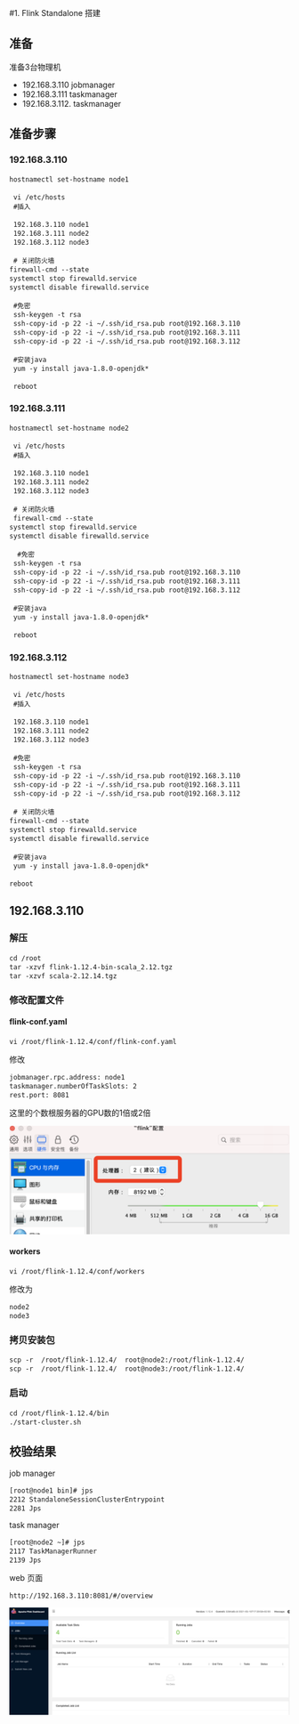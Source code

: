#1. Flink Standalone 搭建


## 准备

准备3台物理机

* 192.168.3.110  jobmanager
* 192.168.3.111   taskmanager
* 192.168.3.112. taskmanager


## 准备步骤

### 192.168.3.110

	hostnamectl set-hostname node1
	
	 vi /etc/hosts
	 #插入

	 192.168.3.110 node1
	 192.168.3.111 node2
	 192.168.3.112 node3
	 
	 # 关闭防火墙
	firewall-cmd --state
	systemctl stop firewalld.service
	systemctl disable firewalld.service 	
	 
	 #免密
	 ssh-keygen -t rsa
	 ssh-copy-id -p 22 -i ~/.ssh/id_rsa.pub root@192.168.3.110
	 ssh-copy-id -p 22 -i ~/.ssh/id_rsa.pub root@192.168.3.111
	 ssh-copy-id -p 22 -i ~/.ssh/id_rsa.pub root@192.168.3.112
	 
	 #安装java
	 yum -y install java-1.8.0-openjdk*
	 
	 reboot

### 192.168.3.111

	hostnamectl set-hostname node2
	
	 vi /etc/hosts
	 #插入
	 
	 192.168.3.110 node1
	 192.168.3.111 node2
	 192.168.3.112 node3
	 
	 # 关闭防火墙
	 firewall-cmd --state
	systemctl stop firewalld.service
	systemctl disable firewalld.service 
	 
	  #免密
	 ssh-keygen -t rsa
	 ssh-copy-id -p 22 -i ~/.ssh/id_rsa.pub root@192.168.3.110
	 ssh-copy-id -p 22 -i ~/.ssh/id_rsa.pub root@192.168.3.111
	 ssh-copy-id -p 22 -i ~/.ssh/id_rsa.pub root@192.168.3.112

	 #安装java
	 yum -y install java-1.8.0-openjdk*
	 
	 reboot

### 192.168.3.112

	hostnamectl set-hostname node3
	
	 vi /etc/hosts
	 #插入
	
	 192.168.3.110 node1
	 192.168.3.111 node2
	 192.168.3.112 node3	
	 
	 #免密
	 ssh-keygen -t rsa
	 ssh-copy-id -p 22 -i ~/.ssh/id_rsa.pub root@192.168.3.110
	 ssh-copy-id -p 22 -i ~/.ssh/id_rsa.pub root@192.168.3.111
	 ssh-copy-id -p 22 -i ~/.ssh/id_rsa.pub root@192.168.3.112
	 
	 # 关闭防火墙
	firewall-cmd --state
	systemctl stop firewalld.service
	systemctl disable firewalld.service 	 
	 
	 #安装java
	 yum -y install java-1.8.0-openjdk*

	reboot


## 192.168.3.110



### 解压
	
	cd /root
	tar -xzvf flink-1.12.4-bin-scala_2.12.tgz 
	tar -xzvf scala-2.12.14.tgz 
	
	
### 修改配置文件

#### flink-conf.yaml

	vi /root/flink-1.12.4/conf/flink-conf.yaml
	
修改

	jobmanager.rpc.address: node1
	taskmanager.numberOfTaskSlots: 2
	rest.port: 8081
	
这里的个数根服务器的GPU数的1倍或2倍
	
![](Images/1.png)

#### workers

	vi /root/flink-1.12.4/conf/workers

修改为

	node2
	node3

### 拷贝安装包
	
	scp -r  /root/flink-1.12.4/  root@node2:/root/flink-1.12.4/ 
	scp -r  /root/flink-1.12.4/  root@node3:/root/flink-1.12.4/ 


### 启动

	cd /root/flink-1.12.4/bin
	./start-cluster.sh


## 校验结果

job manager

	[root@node1 bin]# jps
	2212 StandaloneSessionClusterEntrypoint
	2281 Jps

task manager
	
	[root@node2 ~]# jps
	2117 TaskManagerRunner
	2139 Jps	
	
	
web 页面

	http://192.168.3.110:8081/#/overview
	

![](Images/2.png)